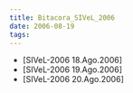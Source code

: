 ```yaml
---
title: Bitacora_SIVeL_2006
date: 2006-08-19
tags:
---
```


* [SIVeL-2006 18.Ago.2006]
* [SIVeL-2006 19.Ago.2006]
* [SIVeL-2006 20.Ago.2006]

